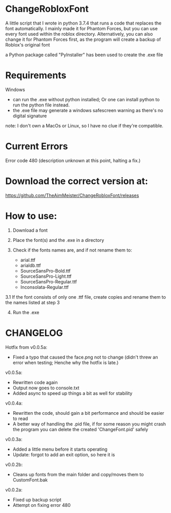 # ChangeRobloxFont
A little script that I wrote in python 3.7.4 that runs a code that replaces the font automatically.
I mainly made it for Phantom Forces, but you can use every font used within the roblox directory.
Alternatively, you can also change it for Phantom Forces first, as the program will create a backup of Roblox's original font

a Python package called "PyInstaller" has been used to create the .exe file

# Requirements
Windows
   - can run the .exe without python installed; Or one can install python to run the python file instead.
   - the .exe file may generate a windows safescreen warning as there's no digital signature

note: I don't own a MacOs or Linux, so I have no clue if they're compatible.

# Current Errors
Error code 480 (description unknown at this point, halting a fix.)

# Download the correct version at:
https://github.com/TheAimMeister/ChangeRobloxFont/releases

# How to use:
1. Download a font

2. Place the font(s) and the .exe in a directory

3. Check if the fonts names are, and if not rename them to:
   - arial.ttf
   - arialdb.ttf
   - SourceSansPro-Bold.ttf
   - SourceSansPro-Light.ttf
   - SourceSansPro-Regular.ttf
   - Inconsolata-Regular.ttf

3.1 If the font consists of only one .ttf file,
        create copies and rename them to the names listed at step 3

4. Run the .exe


# CHANGELOG
Hotfix from v0.0.5a:
 - Fixed a typo that caused the face.png not to change (didn't threw an error when testing; Henche why the hotfix is late.)

v0.0.5a:
 - Rewritten code again
 - Output now goes to console.txt
 - Added async to speed up things a bit as well for stability

v0.0.4a:
 - Rewritten the code, should gain a bit performance and should be easier to read
 - A better way of handling the .pid file, if for some reason you might crash the program you can delete the created 'ChangeFont.pid' safely

v0.0.3a:
   - Added a little menu before it starts operating
   - Update: forgot to add an exit option, so here it is
   
v0.0.2b:
   - Cleans up fonts from the main folder and copy/moves them to CustomFont.bak

v0.0.2a:
   - Fixed up backup script
   - Attempt on fixing error 480
